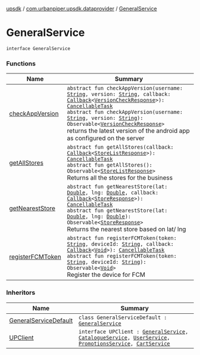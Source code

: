 [upsdk](../../index.md) / [com.urbanpiper.upsdk.dataprovider](../index.md) / [GeneralService](./index.md)

# GeneralService

`interface GeneralService`

### Functions

| Name | Summary |
|---|---|
| [checkAppVersion](check-app-version.md) | `abstract fun checkAppVersion(username: `[`String`](https://kotlinlang.org/api/latest/jvm/stdlib/kotlin/-string/index.html)`, version: `[`String`](https://kotlinlang.org/api/latest/jvm/stdlib/kotlin/-string/index.html)`, callback: `[`Callback`](../-callback/index.md)`<`[`VersionCheckResponse`](../../com.urbanpiper.upsdk.model.networkresponse/-version-check-response/index.md)`>): `[`CancellableTask`](../-cancellable-task/index.md)<br>`abstract fun checkAppVersion(username: `[`String`](https://kotlinlang.org/api/latest/jvm/stdlib/kotlin/-string/index.html)`, version: `[`String`](https://kotlinlang.org/api/latest/jvm/stdlib/kotlin/-string/index.html)`): Observable<`[`VersionCheckResponse`](../../com.urbanpiper.upsdk.model.networkresponse/-version-check-response/index.md)`>`<br>returns the latest version of the android app as configured on the server |
| [getAllStores](get-all-stores.md) | `abstract fun getAllStores(callback: `[`Callback`](../-callback/index.md)`<`[`StoreListResponse`](../../com.urbanpiper.upsdk.model.networkresponse/-store-list-response/index.md)`>): `[`CancellableTask`](../-cancellable-task/index.md)<br>`abstract fun getAllStores(): Observable<`[`StoreListResponse`](../../com.urbanpiper.upsdk.model.networkresponse/-store-list-response/index.md)`>`<br>Returns all the stores for the business |
| [getNearestStore](get-nearest-store.md) | `abstract fun getNearestStore(lat: `[`Double`](https://kotlinlang.org/api/latest/jvm/stdlib/kotlin/-double/index.html)`, lng: `[`Double`](https://kotlinlang.org/api/latest/jvm/stdlib/kotlin/-double/index.html)`, callback: `[`Callback`](../-callback/index.md)`<`[`StoreResponse`](../../com.urbanpiper.upsdk.model.networkresponse/-store-response/index.md)`>): `[`CancellableTask`](../-cancellable-task/index.md)<br>`abstract fun getNearestStore(lat: `[`Double`](https://kotlinlang.org/api/latest/jvm/stdlib/kotlin/-double/index.html)`, lng: `[`Double`](https://kotlinlang.org/api/latest/jvm/stdlib/kotlin/-double/index.html)`): Observable<`[`StoreResponse`](../../com.urbanpiper.upsdk.model.networkresponse/-store-response/index.md)`>`<br>Returns the nearest store based on lat/ lng |
| [registerFCMToken](register-f-c-m-token.md) | `abstract fun registerFCMToken(token: `[`String`](https://kotlinlang.org/api/latest/jvm/stdlib/kotlin/-string/index.html)`, deviceId: `[`String`](https://kotlinlang.org/api/latest/jvm/stdlib/kotlin/-string/index.html)`, callback: `[`Callback`](../-callback/index.md)`<`[`Void`](https://developer.android.com/reference/java/lang/Void.html)`>): `[`CancellableTask`](../-cancellable-task/index.md)<br>`abstract fun registerFCMToken(token: `[`String`](https://kotlinlang.org/api/latest/jvm/stdlib/kotlin/-string/index.html)`, deviceId: `[`String`](https://kotlinlang.org/api/latest/jvm/stdlib/kotlin/-string/index.html)`): Observable<`[`Void`](https://developer.android.com/reference/java/lang/Void.html)`>`<br>Register the device for FCM |

### Inheritors

| Name | Summary |
|---|---|
| [GeneralServiceDefault](../-general-service-default/index.md) | `class GeneralServiceDefault : `[`GeneralService`](./index.md) |
| [UPClient](../-u-p-client/index.md) | `interface UPClient : `[`GeneralService`](./index.md)`, `[`CatalogueService`](../-catalogue-service/index.md)`, `[`UserService`](../-user-service/index.md)`, `[`PromotionsService`](../-promotions-service/index.md)`, `[`CartService`](../-cart-service/index.md) |
